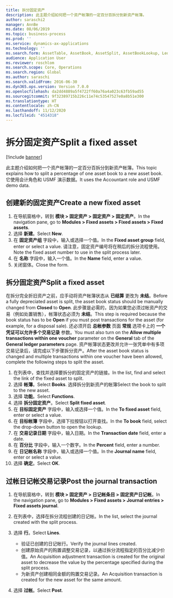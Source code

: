 ```yaml
---
title: 拆分固定资产
description: 此主题介绍如何把一个资产帐簿的一定百分百拆分到新资产帐簿。
author: saraschi2
manager: AnnBe
ms.date: 08/06/2019
ms.topic: business-process
ms.prod: ''
ms.service: dynamics-ax-applications
ms.technology: ''
ms.search.form: AssetTable, AssetBook, AssetSplit, AssetBookLookup, LedgerJournalTable, LedgerJournalTransAsset
audience: Application User
ms.reviewer: roschlom
ms.search.scope: Core, Operations
ms.search.region: Global
ms.author: saraschi
ms.search.validFrom: 2016-06-30
ms.dyn365.ops.version: Version 7.0.0
ms.openlocfilehash: da2dd4889a5f4722ff60a76a4a023c63fb59ad55
ms.sourcegitcommit: 9f32389715b226c11e74c53547527e0a8b51e300
ms.translationtype: HT
ms.contentlocale: zh-CN
ms.lasthandoff: 11/12/2020
ms.locfileid: "4514318"
---
```

# <a name="split-a-fixed-asset"></a><span data-ttu-id="99013-103">拆分固定资产</span><span class="sxs-lookup"><span data-stu-id="99013-103">Split a fixed asset</span></span>

[!include [banner](../../includes/banner.md)]

<span data-ttu-id="99013-104">此主题介绍如何把一个资产帐簿的一定百分百拆分到新资产帐簿。</span><span class="sxs-lookup"><span data-stu-id="99013-104">This topic explains how to split a percentage of one asset book to a new asset book.</span></span> <span data-ttu-id="99013-105">它使用会计角色和 USMF 演示数据。</span><span class="sxs-lookup"><span data-stu-id="99013-105">It uses the Accountant role and USMF demo data.</span></span>

## <a name="create-a-new-fixed-asset"></a><span data-ttu-id="99013-106">创建新的固定资产</span><span class="sxs-lookup"><span data-stu-id="99013-106">Create a new fixed asset</span></span>

1. <span data-ttu-id="99013-107">在导航窗格中，转到 **模块 \> 固定资产 \> 固定资产 \> 固定资产**。</span><span class="sxs-lookup"><span data-stu-id="99013-107">In the navigation pane, go to **Modules \> Fixed assets \> Fixed assets \> Fixed assets**.</span></span>
2. <span data-ttu-id="99013-108">选择 **新建**。</span><span class="sxs-lookup"><span data-stu-id="99013-108">Select **New**.</span></span>
3. <span data-ttu-id="99013-109">在 **固定资产组** 字段中，输入或选择一个值。</span><span class="sxs-lookup"><span data-stu-id="99013-109">In the **Fixed asset group** field, enter or select a value.</span></span> <span data-ttu-id="99013-110">请注意，固定资产编号将在稍后的拆分流程使用。</span><span class="sxs-lookup"><span data-stu-id="99013-110">Note the fixed asset number to use in the split process later.</span></span>
4. <span data-ttu-id="99013-111">在 **名称** 字段中，输入一个值。</span><span class="sxs-lookup"><span data-stu-id="99013-111">In the **Name** field, enter a value.</span></span>
5. <span data-ttu-id="99013-112">关闭窗体。</span><span class="sxs-lookup"><span data-stu-id="99013-112">Close the form.</span></span>

## <a name="split-a-fixed-asset"></a><span data-ttu-id="99013-113">拆分固定资产</span><span class="sxs-lookup"><span data-stu-id="99013-113">Split a fixed asset</span></span>

<span data-ttu-id="99013-114">在拆分完全折旧资产之前，应手动将资产帐簿状态从 **已结算** 更改为 **未结**。</span><span class="sxs-lookup"><span data-stu-id="99013-114">Before a fully depreciated asset is split, the asset book status should be manually changed from **Closed** to **Open**.</span></span> <span data-ttu-id="99013-115">此步骤是必需的，因为如果您必须过帐资产的交易（例如处置销售），帐簿状态必须为 **未结**。</span><span class="sxs-lookup"><span data-stu-id="99013-115">This step is required because the book status has to be **Open** if you must post transactions for the asset (for example, for a disposal sale).</span></span> <span data-ttu-id="99013-116">还必须开启 **总帐参数** 页面 **常规** 选项卡上的 **一个凭证可以允许多个交易记录** 参数。</span><span class="sxs-lookup"><span data-stu-id="99013-116">You must also turn on the **Allow multiple transactions within one voucher** parameter on the **General** tab of the **General ledger parameters** page.</span></span> <span data-ttu-id="99013-117">资产帐簿状态更改并允许一张凭单中有多项交易记录后，请完成以下步骤拆分资产。</span><span class="sxs-lookup"><span data-stu-id="99013-117">After the asset book status is changed and multiple transactions within one voucher have been allowed, complete the following steps to split the asset.</span></span>

1. <span data-ttu-id="99013-118">在列表中，查找并选择要拆分的固定资产的链接。</span><span class="sxs-lookup"><span data-stu-id="99013-118">In the list, find and select the link of the fixed asset to split.</span></span>
2. <span data-ttu-id="99013-119">选择 **帐簿**。</span><span class="sxs-lookup"><span data-stu-id="99013-119">Select **Books**.</span></span> <span data-ttu-id="99013-120">选择拆分到新资产的帐簿</span><span class="sxs-lookup"><span data-stu-id="99013-120">Select the book to split to the new asset.</span></span>
3. <span data-ttu-id="99013-121">选择 **功能**。</span><span class="sxs-lookup"><span data-stu-id="99013-121">Select **Functions**.</span></span>
4. <span data-ttu-id="99013-122">选择 **拆分固定资产**。</span><span class="sxs-lookup"><span data-stu-id="99013-122">Select **Split fixed asset**.</span></span>
5. <span data-ttu-id="99013-123">在 **目标固定资产** 字段中，输入或选择一个值。</span><span class="sxs-lookup"><span data-stu-id="99013-123">In the **To fixed asset** field, enter or select a value.</span></span>
6. <span data-ttu-id="99013-124">在 **目标帐簿** 字段中，选择下拉按钮以打开查找。</span><span class="sxs-lookup"><span data-stu-id="99013-124">In the **To book** field, select the drop-down button to open the lookup.</span></span>
7. <span data-ttu-id="99013-125">在 **交易记录日期** 字段中，输入日期。</span><span class="sxs-lookup"><span data-stu-id="99013-125">In the **Transaction date** field, enter a date.</span></span>
8. <span data-ttu-id="99013-126">在 **百分比** 字段中，输入一个数字。</span><span class="sxs-lookup"><span data-stu-id="99013-126">In the **Percent** field, enter a number.</span></span>
9. <span data-ttu-id="99013-127">在 **日记帐名称** 字段中，输入或选择一个值。</span><span class="sxs-lookup"><span data-stu-id="99013-127">In the **Journal name** field, enter or select a value.</span></span>
10. <span data-ttu-id="99013-128">选择 **确定**。</span><span class="sxs-lookup"><span data-stu-id="99013-128">Select **OK**.</span></span>

## <a name="post-the-journal-transaction"></a><span data-ttu-id="99013-129">过帐日记帐交易记录</span><span class="sxs-lookup"><span data-stu-id="99013-129">Post the journal transaction</span></span>

1. <span data-ttu-id="99013-130">在导航窗格中，转到 **模块 \> 固定资产 \> 日记帐条目 \> 固定资产日记帐**。</span><span class="sxs-lookup"><span data-stu-id="99013-130">In the navigation pane, go to **Modules \> Fixed assets \> Journal entries \> Fixed assets journal**.</span></span>
2. <span data-ttu-id="99013-131">在列表中，选择在拆分流程创建的日记帐。</span><span class="sxs-lookup"><span data-stu-id="99013-131">In the list, select the journal created with the split process.</span></span>
3. <span data-ttu-id="99013-132">选择 **行**。</span><span class="sxs-lookup"><span data-stu-id="99013-132">Select **Lines**.</span></span>

    - <span data-ttu-id="99013-133">验证已创建的日记帐行。</span><span class="sxs-lookup"><span data-stu-id="99013-133">Verify the journal lines created.</span></span>
    - <span data-ttu-id="99013-134">创建原始资产的购置调整交易记录，以通过拆分流程指定的百分比减少价值。</span><span class="sxs-lookup"><span data-stu-id="99013-134">An Acquisition adjustment transaction is created for the original asset to decrease the value by the percentage specified during the split process.</span></span>
    - <span data-ttu-id="99013-135">为新资产创建相同金额的购置交易记录。</span><span class="sxs-lookup"><span data-stu-id="99013-135">An Acquisition transaction is created for the new asset for the same amount.</span></span>

4. <span data-ttu-id="99013-136">选择 **过帐**。</span><span class="sxs-lookup"><span data-stu-id="99013-136">Select **Post**.</span></span>
